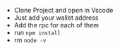 - Clone Project and open in Vscode
- Just add your wallet address
- Add the rpc for each of them
- run `npm install`
- rm `node -v `

